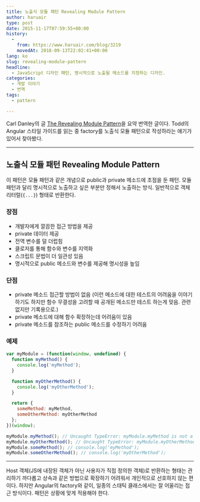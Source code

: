 ```yaml
---
title: 노출식 모듈 패턴 Revealing Module Pattern
author: haruair
type: post
date: 2015-11-17T07:59:55+00:00
history:
  - 
    from: https://www.haruair.com/blog/3219
    movedAt: 2018-09-13T22:02:41+00:00
lang: ko
slug: revealing-module-pattern
headline:
  - JavaScript 디자인 패턴, 명시적으로 노출될 메소드를 지정하는 디자인.
categories:
  - 개발 이야기
  - 번역
tags:
  - pattern

---
```

Carl Danley의 글 [The Revealing Module Pattern][1]을 요약 번역한 글이다. Todd의 Angular 스타일 가이드를 읽는 중 factory를 노출식 모듈 패턴으로 작성하라는 얘기가 있어서 찾아봤다.

* * *

## 노출식 모듈 패턴 Revealing Module Pattern

이 패턴은 모듈 패턴과 같은 개념으로 public과 private 메소드에 초점을 둔 패턴. 모듈 패턴과 달리 명시적으로 노출하고 싶은 부분만 정해서 노출하는 방식. 일반적으로 객체 리터럴(`{...}`) 형태로 반환한다.

### 장점

  * 개발자에게 깔끔한 접근 방법을 제공
  * private 데이터 제공
  * 전역 변수를 덜 더럽힘
  * 클로저를 통해 함수와 변수를 지역화
  * 스크립트 문법이 더 일관성 있음
  * 명시적으로 public 메소드와 변수를 제공해 명시성을 높임

### 단점

  * private 메소드 접근할 방법이 없음 (이런 메소드에 대한 테스트의 어려움을 이야기하기도 하지만 함수 무결성을 고려할 때 공개된 메소드만 테스트 하는게 맞음. 관련 없지만 기록용으로.)
  * private 메소드에 대해 함수 확장하는데 어려움이 있음
  * private 메소드를 참조하는 public 메소드를 수정하기 어려움

### 예제

```javascript
var myModule = (function(window, undefined) {
  function myMethod() {
    console.log('myMethod');
  }

  function myOtherMethod() {
    console.log('myOtherMethod');
  }

  return {
    someMethod: myMethod,
    someOtherMethod: myOtherMethod
  };
})(window);

myModule.myMethod(); // Uncaught TypeError: myModule.myMethod is not a function
myModule.myOtherMethod(); // Uncaught TypeError: myModule.myOtherMethod is not a function
myModule.someMethod(); // console.log('myMethod');
myModule.someOtherMethod(); // console.log('myOtherMethod');
```

* * *

Host 객체(JS에 내장된 객체가 아닌 사용자가 직접 정의한 객체)로 반환하는 형태는 관리하기 까다롭고 상속과 같은 방법으로 확장하기 어려워서 개인적으로 선호하지 않는 편이다. 하지만 Angular의 factory와 같이, 일종의 스태틱 클래스에서는 잘 어울리는 접근 방식이다. 패턴은 상황에 맞게 적용해야 한다.

 [1]: https://carldanley.com/js-revealing-module-pattern/